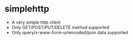 # simplehttp
- A very simple http client
- Only GET/POST/PUT/DELETE method supported
- Only query/x-www-form-urlencoded/json data supported
